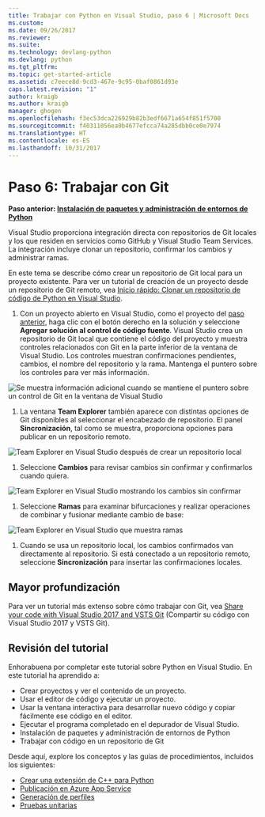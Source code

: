 ```yaml
---
title: Trabajar con Python en Visual Studio, paso 6 | Microsoft Docs
ms.custom: 
ms.date: 09/26/2017
ms.reviewer: 
ms.suite: 
ms.technology: devlang-python
ms.devlang: python
ms.tgt_pltfrm: 
ms.topic: get-started-article
ms.assetid: c7eece8d-9cd3-467e-9c95-0baf0861d93e
caps.latest.revision: "1"
author: kraigb
ms.author: kraigb
manager: ghogen
ms.openlocfilehash: f3ec53dca226929b82b3edf6671a654f851f5700
ms.sourcegitcommit: f40311056ea0b4677efcca74a285dbb0ce0e7974
ms.translationtype: HT
ms.contentlocale: es-ES
ms.lasthandoff: 10/31/2017
---
```

# <a name="step-6-working-with-git"></a>Paso 6: Trabajar con Git

**Paso anterior: [ Instalación de paquetes y administración de entornos de Python](vs-tutorial-01-05.md)**

Visual Studio proporciona integración directa con repositorios de Git locales y los que residen en servicios como GitHub y Visual Studio Team Services. La integración incluye clonar un repositorio, confirmar los cambios y administrar ramas.

En este tema se describe cómo crear un repositorio de Git local para un proyecto existente. Para ver un tutorial de creación de un proyecto desde un repositorio de Git remoto, vea [Inicio rápido: Clonar un repositorio de código de Python en Visual Studio](quickstart-03-project-from-repository.md).

1. Con un proyecto abierto en Visual Studio, como el proyecto del [paso anterior](vs-tutorial-01-05.md), haga clic con el botón derecho en la solución y seleccione **Agregar solución al control de código fuente**. Visual Studio crea un repositorio de Git local que contiene el código del proyecto y muestra controles relacionados con Git en la parte inferior de la ventana de Visual Studio. Los controles muestran confirmaciones pendientes, cambios, el nombre del repositorio y la rama. Mantenga el puntero sobre los controles para ver más información.

  ![Se muestra información adicional cuando se mantiene el puntero sobre un control de Git en la ventana de Visual Studio](media/working-with-git-01.png)

1. La ventana **Team Explorer** también aparece con distintas opciones de Git disponibles al seleccionar el encabezado de repositorio. El panel **Sincronización**, tal como se muestra, proporciona opciones para publicar en un repositorio remoto.

  ![Team Explorer en Visual Studio después de crear un repositorio local](media/working-with-git-02.png)

1. Seleccione **Cambios** para revisar cambios sin confirmar y confirmarlos cuando quiera.

  ![Team Explorer en Visual Studio mostrando los cambios sin confirmar](media/working-with-git-03.png)

1. Seleccione **Ramas** para examinar bifurcaciones y realizar operaciones de combinar y fusionar mediante cambio de base:

  ![Team Explorer en Visual Studio que muestra ramas](media/working-with-git-04.png)

1. Cuando se usa un repositorio local, los cambios confirmados van directamente al repositorio. Si está conectado a un repositorio remoto, seleccione **Sincronización** para insertar las confirmaciones locales.

## <a name="going-deeper"></a>Mayor profundización

Para ver un tutorial más extenso sobre cómo trabajar con Git, vea [Share your code with Visual Studio 2017 and VSTS Git](https://docs.microsoft.com/vsts/git/share-your-code-in-git-vs-2017) (Compartir su código con Visual Studio 2017 y VSTS Git).


## <a name="tutorial-review"></a>Revisión del tutorial

Enhorabuena por completar este tutorial sobre Python en Visual Studio. En este tutorial ha aprendido a:

- Crear proyectos y ver el contenido de un proyecto.
- Usar el editor de código y ejecutar un proyecto.
- Usar la ventana interactiva para desarrollar nuevo código y copiar fácilmente ese código en el editor.
- Ejecutar el programa completado en el depurador de Visual Studio.
- Instalación de paquetes y administración de entornos de Python
- Trabajar con código en un repositorio de Git

Desde aquí, explore los conceptos y las guías de procedimientos, incluidos los siguientes:

- [Crear una extensión de C++ para Python](cpp-and-python.md)
- [Publicación en Azure App Service](publishing-to-azure.md)
- [Generación de perfiles](profiling.md)
- [Pruebas unitarias](unit-testing.md)

